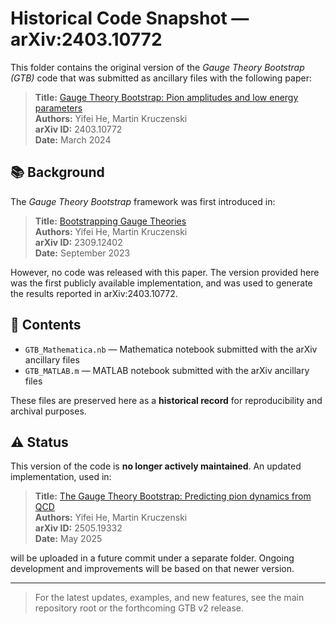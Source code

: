 # Historical Code Snapshot — arXiv:2403.10772

This folder contains the original version of the *Gauge Theory Bootstrap (GTB)* code that was submitted as ancillary files with the following paper:

> **Title:** [Gauge Theory Bootstrap: Pion amplitudes and low energy parameters](https://arxiv.org/abs/2403.10772)  
> **Authors:** Yifei He, Martin Kruczenski  
> **arXiv ID:** 2403.10772  
> **Date:** March 2024

## 📚 Background

The *Gauge Theory Bootstrap* framework was first introduced in:

> **Title:** [Bootstrapping Gauge Theories](https://arxiv.org/abs/2309.12402)  
> **Authors:** Yifei He, Martin Kruczenski  
> **arXiv ID:** 2309.12402  
> **Date:** September 2023

However, no code was released with this paper. The version provided here was the first publicly available implementation, and was used to generate the results reported in arXiv:2403.10772.

## 📂 Contents

- `GTB_Mathematica.nb` — Mathematica notebook submitted with the arXiv ancillary files
- `GTB_MATLAB.m` — MATLAB notebook submitted with the arXiv ancillary files

These files are preserved here as a **historical record** for reproducibility and archival purposes.

## ⚠️ Status

This version of the code is **no longer actively maintained**. An updated implementation, used in:

> **Title:** [The Gauge Theory Bootstrap: Predicting pion dynamics from QCD](https://arxiv.org/abs/2505.19332)  
> **Authors:** Yifei He, Martin Kruczenski  
> **arXiv ID:** 2505.19332  
> **Date:** May 2025

will be uploaded in a future commit under a separate folder. Ongoing development and improvements will be based on that newer version.

---

> For the latest updates, examples, and new features, see the main repository root or the forthcoming GTB v2 release.

